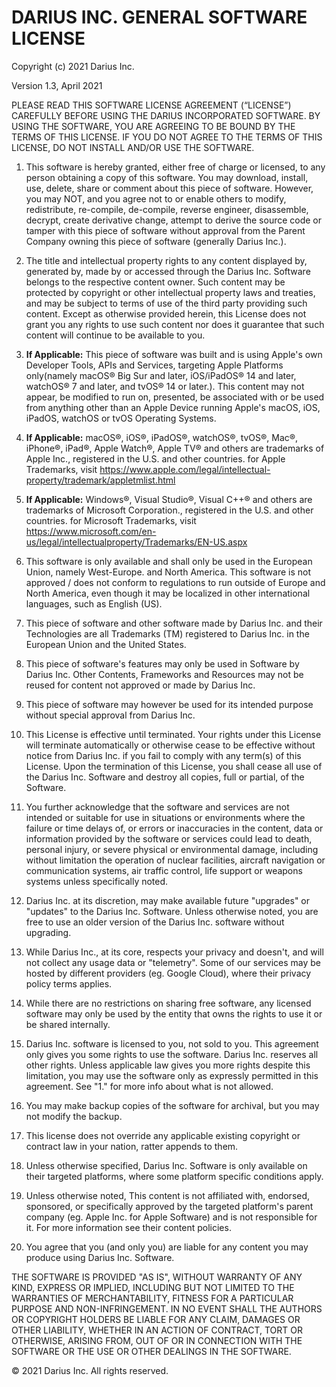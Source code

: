 # DARIUS INC. GENERAL SOFTWARE LICENSE
Copyright (c) 2021 Darius Inc.

Version 1.3, April 2021

PLEASE READ THIS SOFTWARE LICENSE AGREEMENT (“LICENSE”) CAREFULLY BEFORE USING THE DARIUS INCORPORATED SOFTWARE. BY USING THE SOFTWARE, YOU ARE AGREEING TO BE BOUND BY THE TERMS OF THIS LICENSE. IF YOU DO NOT AGREE TO THE TERMS OF THIS LICENSE, DO NOT INSTALL AND/OR USE THE SOFTWARE.

1. This software is hereby granted, either free of charge or licensed, to any person obtaining a copy of this software. You may download, install, use, delete, share or comment about this piece of software. However, you may NOT, and you agree not to or enable others to modify, redistribute, re-compile, de-compile, reverse engineer, disassemble, decrypt, create derivative change, attempt to derive the source code or tamper with this piece of software without approval from the Parent Company owning this piece of software (generally Darius Inc.).

2. The title and intellectual property rights to any content displayed by, generated by, made by or accessed through the Darius Inc. Software belongs to the respective content owner. Such content may be protected by copyright or other intellectual property laws and treaties, and may be subject to terms of use of the third party providing such content. Except as otherwise provided herein, this License does not grant you any rights to use such content nor does it guarantee that such content will continue to be available to you.

3. **If Applicable:** This piece of software was built and is using Apple's own Developer Tools, APIs and Services, targeting Apple Platforms only(namely macOS® Big Sur and later, iOS/iPadOS® 14 and later, watchOS® 7 and later, and tvOS® 14 or later.). This content may not appear, be modified to run on, presented, be associated with or be used from anything other than an Apple Device running Apple's macOS, iOS, iPadOS, watchOS or tvOS Operating Systems.

4. **If Applicable:** macOS®, iOS®, iPadOS®, watchOS®, tvOS®, Mac®, iPhone®, iPad®, Apple Watch®, Apple TV® and others are trademarks of Apple Inc., registered in the U.S. and other countries. for Apple Trademarks, visit https://www.apple.com/legal/intellectual-property/trademark/appletmlist.html

5. **If Applicable:** Windows®, Visual Studio®, Visual C++® and others are trademarks of Microsoft Corporation., registered in the U.S. and other countries. for Microsoft Trademarks, visit https://www.microsoft.com/en-us/legal/intellectualproperty/Trademarks/EN-US.aspx

6. This software is only available and shall only be used in the European Union, namely West-Europe. and North America. This software is not approved / does not conform to regulations to run outside of Europe and North America, even though it may be localized in other international languages, such as English (US).

7. This piece of software and other software made by Darius Inc. and their Technologies are all Trademarks (TM) registered to Darius Inc. in the European Union and the United States.

8. This piece of software's features may only be used in Software by Darius Inc. Other Contents, Frameworks and Resources may not be reused for content not approved or made by Darius Inc.

9. This piece of software may however be used for its intended purpose without special approval from Darius Inc.

10. This License is effective until terminated. Your rights under this License will terminate automatically or otherwise cease to be effective without notice from Darius Inc. if you fail to comply with any term(s) of this License. Upon the termination of this License, you shall cease all use of the Darius Inc. Software and destroy all copies, full or partial, of the Software.

11. You further acknowledge that the software and services are not intended or suitable for use in situations or environments where the failure or time delays of, or errors or inaccuracies in the content, data or information provided by the software or services could lead to death, personal injury, or severe physical or environmental damage, including without limitation the operation of nuclear facilities, aircraft navigation or communication systems, air traffic control, life support or weapons systems unless specifically noted.

12. Darius Inc. at its discretion, may make available future "upgrades" or "updates" to the Darius Inc. Software. Unless otherwise noted, you are free to use an older version of the Darius Inc. software without upgrading.

13. While Darius Inc., at its core, respects your privacy and doesn't, and will not collect any usage data or "telemetry". Some of our services may be hosted by different providers (eg. Google Cloud), where their privacy policy terms applies.

14. While there are no restrictions on sharing free software, any licensed software may only be used by the entity that owns the rights to use it or be shared internally.

15. Darius Inc. software is licensed to you, not sold to you. This agreement only gives you some rights to use the software. Darius Inc. reserves all other rights. Unless applicable law gives you more rights despite this limitation, you may use the software only as expressly permitted in this agreement. See "1." for more info about what is not allowed.

16. You may make backup copies of the software for archival, but you may not modify the backup.

17. This license does not override any applicable existing copyright or contract law in your nation, ratter appends to them.

18. Unless otherwise specified, Darius Inc. Software is only available on their targeted platforms, where some platform specific conditions apply.

19. Unless otherwise noted, This content is not affiliated with, endorsed, sponsored, or specifically approved by the targeted platform's parent company (eg. Apple Inc. for Apple Software) and is not responsible for it. For more information see their content policies.

20. You agree that you (and only you) are liable for any content you may produce using Darius Inc. Software.

THE SOFTWARE IS PROVIDED "AS IS", WITHOUT WARRANTY OF ANY KIND, EXPRESS OR IMPLIED, INCLUDING BUT NOT LIMITED TO THE WARRANTIES OF MERCHANTABILITY, FITNESS FOR A PARTICULAR PURPOSE AND NON-INFRINGEMENT. IN NO EVENT SHALL THE AUTHORS OR COPYRIGHT HOLDERS BE LIABLE FOR ANY CLAIM, DAMAGES OR OTHER LIABILITY, WHETHER IN AN ACTION OF CONTRACT, TORT OR OTHERWISE, ARISING FROM, OUT OF OR IN CONNECTION WITH THE SOFTWARE OR THE USE OR OTHER DEALINGS IN THE SOFTWARE.

© 2021 Darius Inc. All rights reserved.
